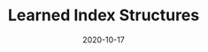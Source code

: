 ---
layout: post
title: "Learned Index Structures"
date:  2020-10-17 
categories: [ML, data structures, algorithms]
papers:
- name: "The Case for Learned Index Structures"
  link: "https://arxiv.org/abs/1712.01208"
---